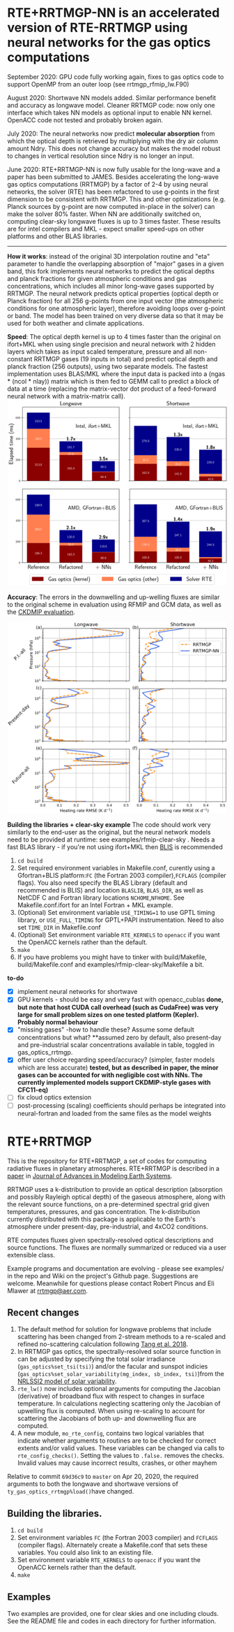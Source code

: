 # RTE+RRTMGP-NN is an accelerated version of RTE-RRTMGP using neural networks for the gas optics computations 
September 2020: GPU code fully working again, fixes to gas optics code to support OpenMP from an outer loop (see rrtmgp_rfmip_lw.F90)

August 2020: Shortwave NN models added. Similar performance benefit and accuracy as longwave model. Cleaner RRTMGP code: now only one interface which takes NN models as optional input to enable NN kernel. OpenACC code not tested and probably broken again.

July 2020: The neural networks now predict **molecular absorption** from which the optical depth is retrieved by multiplying with the dry air column amount Ndry. This does not change accuracy but makes the model robust to changes in vertical resolution since Ndry is no longer an input.

June 2020: RTE+RRTMGP-NN is now fully usable for the long-wave and a paper has been submitted to JAMES. Besides accelerating the long-wave gas optics computations (RRTMGP) by a factor of 2-4 by using neural networks, the solver (RTE) has been refactored to use g-points in the first dimension to be consistent with RRTMGP. This and other optimizations (e.g. Planck sources by g-point are now computed in-place in the solver) can make the solver 80% faster. When NN are additionally switched on, computing clear-sky longwave fluxes is up to 3 times faster. These results are for intel compilers and MKL - expect smaller speed-ups on other platforms and other BLAS libraries. 

------------

**How it works**: instead of the original 3D interpolation routine and "eta" parameter to handle the overlapping absorption of "major" gases in a given band, this fork implements neural networks to predict the optical depths and planck fractions for given atmospheric conditions and gas concentrations, which includes all minor long-wave gases supported by RRTMGP. The neural network predicts optical properties (optical depth or Planck fraction) for all 256 g-points from one input vector (the atmospheric conditions for one atmospheric layer), therefore avoiding loops over g-point or band. The model has been trained on very diverse data so that it may be used for both weather and climate applications. 

**Speed**: The optical depth kernel is up to 4 times faster than the original on ifort+MKL when using single precision and neural network with 2 hidden layers which takes as input scaled temperature, pressure and all non-constant RRTMGP gases (19 inputs in total) and predict optical depth and planck fraction (256 outputs), using two separate models. The fastest implementation uses BLAS/MKL where the input data is packed into a (ngas * (ncol * nlay)) matrix which is then fed to GEMM call to predict a block of data at a time (replacing the matrix-vector dot product of a feed-forward neural network with a matrix-matrix call).
![Clear-sky timings](figures/figure_timings.png)

**Accuracy**: The errors in the downwelling and up-welling fluxes are similar to the original scheme in evaluation using RFMIP and GCM data, as well as the [CKDMIP evaluation](https://confluence.ecmwf.int/display/CKDMIP/CKDMIP%3A+Correlated+K-Distribution+Model+Intercomparison+Project+Home). 

![RFMIP Heating rates](figures/figure_heatingrates.png)

**Building the libraries + clear-sky example** 
The code should work very similarly to the end-user as the original, but the neural network models need to be provided at runtime: see examples/rfmip-clear-sky . Needs a fast BLAS library - if you're not using ifort+MKL then [BLIS](https://github.com/flame/blis) is recommended

1. `cd build`
2. Set required environment variables in Makefile.conf, curently using a Gfortran+BLIS platform:`FC` (the Fortran 2003 compiler),`FCFLAGS` (compiler flags). You also need specify the BLAS Library (default and recommended is BLIS) and location `BLASLIB`, `BLAS_DIR`, as well as NetCDF C and Fortran library locations  `NCHOME`,`NFHOME`. See Makefile.conf.ifort for an Intel Fortran + MKL example.
3. (Optional) Set environment variable  `USE_TIMING=1` to use GPTL timing library, or  `USE_FULL_TIMING` for GPTL+PAPI instrumentation. Need to also set `TIME_DIR` in Makefile.conf
4. (Optional) Set environment variable `RTE_KERNELS` to `openacc` if you want the OpenACC kernels rather than the default.
5. `make`
6. If you have problems you might have to tinker with build/Makefile, build/Makefile.conf and examples/rfmip-clear-sky/Makefile a bit.


**to-do**

- [x] implement neural networks for shortwave
- [x] GPU kernels - should be easy and very fast with openacc_cublas **done, but note that host CUDA call overhead (such as CudaFree) was very large for small problem sizes on one tested platform (Kepler). Probably normal behaviour**
- [x] "missing gases" -how to handle these? Assume some default concentrations but what? **assumed zero by default, also present-day and pre-industrial scalar concentrations available in table, toggled in gas_optics_rrtmgp. 
- [x] offer user choice regarding speed/accuracy? (simpler, faster models which are less accurate) **tested, but as described in paper, the minor gases can be accounted for with negligible cost with NNs. The currently implemented models support CKDMIP-style gases with CFC11-eq)**
- [ ] fix cloud optics extension
- [ ] post-processing (scaling) coefficients should perhaps be integrated into neural-fortran and loaded from the same files as the model weights

# RTE+RRTMGP

This is the repository for RTE+RRTMGP, a set of codes for computing radiative fluxes in planetary atmospheres. RTE+RRTMGP is described in a [paper](https://doi.org/10.1029/2019MS001621) in [Journal of Advances in Modeling Earth Systems](http://james.agu.org).

RRTMGP uses a k-distribution to provide an optical description (absorption and possibly Rayleigh optical depth) of the gaseous atmosphere, along with the relevant source functions, on a pre-determined spectral grid given temperatures, pressures, and gas concentration. The k-distribution currently distributed with this package is applicable to the Earth's atmosphere under present-day, pre-industrial, and 4xCO2 conditions.

RTE computes fluxes given spectrally-resolved optical descriptions and source functions. The fluxes are normally summarized or reduced via a user extensible class.

Example programs and documentation are evolving - please see examples/ in the repo and Wiki on the project's Github page. Suggestions are welcome. Meanwhile for questions please contact Robert Pincus and Eli Mlawer at rrtmgp@aer.com.

## Recent changes

1. The default method for solution for longwave problems that include scattering has been changed from 2-stream methods to a re-scaled and refined no-scattering calculation following [Tang et al. 2018](https://doi.org/10.1175/JAS-D-18-0014.1).
2. In RRTMGP gas optics, the spectrally-resolved solar source function in can be adjusted by specifying the total solar irradiance (`gas_optics%set_tsi(tsi)`) and/or the facular and sunspot indicies (`gas_optics%set_solar_variability(mg_index, sb_index, tsi)`)from the [NRLSSI2 model of solar variability](http://doi.org/10.1175/BAMS-D-14-00265.1).  
3. `rte_lw()` now includes optional arguments for computing the Jacobian (derivative) of broadband flux with respect to changes in surface temperature. In calculations neglecting scattering only the Jacobian of upwelling flux is computed. When using re-scaling to account for scattering the Jacobians of both up- and downwelling flux are computed.
4. A new module, `mo_rte_config`, contains two logical variables that indicate whether arguments to routines are to be checked for correct extents and/or valid values. These variables can be changed via calls to `rte_config_checks()`. Setting the values to `.false.` removes the checks. Invalid values may cause incorrect results, crashes, or other mayhem

Relative to commit `69d36c9` to `master` on Apr 20, 2020, the required arguments to both the longwave and shortwave versions of `ty_gas_optics_rrtmgp%load()`have changed.


## Building the libraries.

1. `cd build`
2. Set environment variables `FC` (the Fortran 2003 compiler) and `FCFLAGS` (compiler flags). Alternately create a Makefile.conf that sets these variables. You could also link to an existing file.
3. Set environment variable `RTE_KERNELS` to `openacc` if you want the OpenACC kernels rather than the default.
4. `make`

## Examples

Two examples are provided, one for clear skies and one including clouds. See the README file and codes in each directory for further information.
